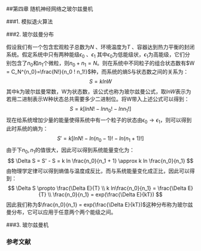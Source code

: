 ##第四章 随机神经网络之玻尔兹曼机

###1. 模拟退火算法





###2. 玻尔兹曼分布

假设我们有一个包含宏观粒子总数为$N$ 、环境温度为$T$ 、容器达到热力平衡的封闭系统。假定系统中只有两种能级$\epsilon_0$ 、$\epsilon_1$ 其中$\epsilon_0$为低能级状，$\epsilon_1$为高能级，它们分别包含了$n_0$和$n_1$个微粒，则$n_0+n_1=N$。则在系统中不同粒子的组合状态数有$W = C_N^{n_0}=\frac{N!}{n_0 ! n_1!}$种，而系统的熵S与状态数之间的关系为：
$$
S = k ln W
$$
其中k为玻尔兹曼常数，W为状态数，该公式也称为玻尔兹曼公式，取$lnW$表示为若用二进制表示W种状态总共需要多少二进制位。将W带入上述公式可以得到：
$$
S = k [lnN! - ln n_0! - ln n_1 !]
$$
现在给系统增加少量的能量使得系统中有一个粒子的状态由$\epsilon_0 \rightarrow \epsilon_1$，则可以得到此时系统的熵为：
$$
S' = k [lnN! - ln (n_0-1)! - ln (n_1+1) !]
$$
由于下$n_0,n_1$的值很大，因此可以得到系统能量变化为：
$$
\Delta S = S' - S = k ln \frac{n_0}{n_1 + 1} \approx k ln \frac{n_0}{n_1}
$$
由物理学定律可以得到熵值与温度成反比，而与系统能量变化成正比，因此可以得到：
$$
\Delta S \propto \frac{\Delta E}{T} \\
k ln\frac{n_0}{n_1} = \frac{\Delta E}{T} \\
\frac{n_0}{n_1} = exp(\frac{\Delta E}{kT})
$$
因此我们称为$\frac{n_0}{n_1} = exp(\frac{\Delta E}{kT})$这种分布称为玻尔兹曼分布，它可以应用于任意两个两个能级之间。

###3. 玻尔兹曼机











### 参考文献

[^1]: Hinton G E, Sejnowski T J. Learning and releaming in boltzmann machines[J]. Parallel distributed processing: Explorations in the microstructure of cognition, 1986, 1(282-317): 2.